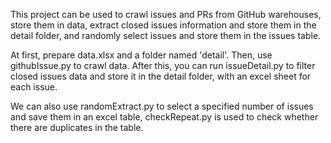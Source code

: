 This project can be used to crawl issues and PRs from GitHub warehouses, store them in data, extract closed issues information and store them in the detail folder, and randomly select issues and store them in the issues table.

At first, prepare data.xlsx and a folder named 'detail'.
Then, use githubIssue.py to crawl data.
After this, you can run issueDetail.py to filter closed issues data and store it in the detail folder, with an excel sheet for each issue.

We can also use randomExtract.py to select a specified number of issues and save them in an excel table, checkRepeat.py is used to check whether there are duplicates in the table.
